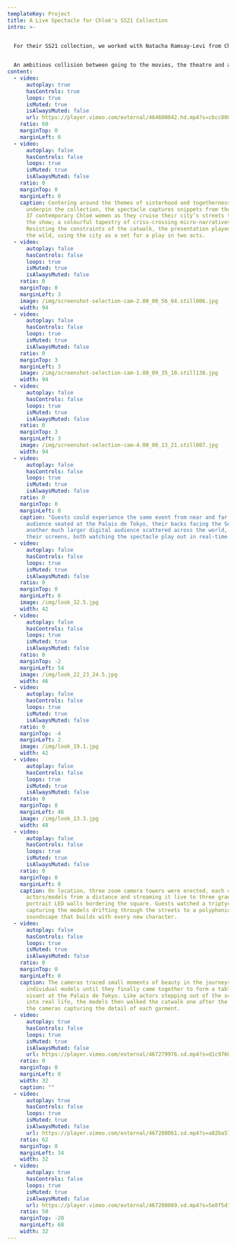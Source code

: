 ```yaml
---
templateKey: Project
title: A Live Spectacle for Chloé's SS21 Collection
intro: >-
  

  For their SS21 collection, we worked with Natacha Ramsay-Levi from Chloé to imagine and create a live spectacle spilling through the streets of Paris, its grand finale unfolding against the backdrop of the Palais de Tokyo.


  An ambitious collision between going to the movies, the theatre and a fashion show, we conceptualised, choreographed and executed the multilayered event from start to finish; from trailers and teasers to the live event, to livestream, to its digital afterlife.
content:
  - video:
      autoplay: true
      hasControls: true
      loops: true
      isMuted: true
      isAlwaysMuted: false
      url: https://player.vimeo.com/external/464600042.hd.mp4?s=cbcc8003cf744bacbe72c14f3d94dfb0c33e9685&profile_id=175
    ratio: 60
    marginTop: 0
    marginLeft: 0
  - video:
      autoplay: false
      hasControls: false
      loops: true
      isMuted: true
      isAlwaysMuted: false
    ratio: 0
    marginTop: 0
    marginLeft: 0
    caption: Centering around the themes of sisterhood and togetherness that
      underpin the collection, the spectacle captures snippets from the lives of
      37 contemporary Chloé women as they cruise their city’s streets to reach
      the show; a colourful tapestry of criss-crossing micro-narratives.
      Resisting the constraints of the catwalk, the presentation played out in
      the wild, using the city as a set for a play in two acts.
  - video:
      autoplay: false
      hasControls: false
      loops: true
      isMuted: true
      isAlwaysMuted: false
    ratio: 0
    marginTop: 0
    marginLeft: 3
    image: /img/screenshot-selection-cam-2.00_00_56_04.still006.jpg
    width: 94
  - video:
      autoplay: false
      hasControls: false
      loops: true
      isMuted: true
      isAlwaysMuted: false
    ratio: 0
    marginTop: 3
    marginLeft: 3
    image: /img/screenshot-selection-cam-1.00_09_35_10.still138.jpg
    width: 94
  - video:
      autoplay: false
      hasControls: false
      loops: true
      isMuted: true
      isAlwaysMuted: false
    ratio: 0
    marginTop: 3
    marginLeft: 3
    image: /img/screenshot-selection-cam-4.00_00_13_21.still007.jpg
    width: 94
  - video:
      autoplay: false
      hasControls: false
      loops: true
      isMuted: true
      isAlwaysMuted: false
    ratio: 0
    marginTop: 0
    marginLeft: 0
    caption: "Guests could experience the same event from near and far: a small
      audience seated at the Palais de Tokyo, their backs facing the Seine, and
      another much larger digital audience scattered across the world, facing
      their screens, both watching the spectacle play out in real-time."
  - video:
      autoplay: false
      hasControls: false
      loops: true
      isMuted: true
      isAlwaysMuted: false
    ratio: 0
    marginTop: 0
    marginLeft: 0
    image: /img/look_32.5.jpg
    width: 42
  - video:
      autoplay: false
      hasControls: false
      loops: true
      isMuted: true
      isAlwaysMuted: false
    ratio: 0
    marginTop: -2
    marginLeft: 54
    image: /img/look_22_23_24.5.jpg
    width: 46
  - video:
      autoplay: false
      hasControls: false
      loops: true
      isMuted: true
      isAlwaysMuted: false
    ratio: 0
    marginTop: -4
    marginLeft: 2
    image: /img/look_19.1.jpg
    width: 42
  - video:
      autoplay: false
      hasControls: false
      loops: true
      isMuted: true
      isAlwaysMuted: false
    ratio: 0
    marginTop: 8
    marginLeft: 46
    image: /img/look_13.3.jpg
    width: 48
  - video:
      autoplay: false
      hasControls: false
      loops: true
      isMuted: true
      isAlwaysMuted: false
    ratio: 0
    marginTop: 0
    marginLeft: 0
    caption: On location, three zoom camera towers were erected, each capturing the
      actors/models from a distance and streaming it live to three grand
      portrait LED walls bordering the square. Guests watched a triptych
      capturing the models drifting through the streets to a polyphonic
      soundscape that builds with every new character.
  - video:
      autoplay: false
      hasControls: false
      loops: true
      isMuted: true
      isAlwaysMuted: false
    ratio: 0
    marginTop: 0
    marginLeft: 0
    caption: The cameras traced small moments of beauty in the journeys of the
      individual models until they finally came together to form a tableaux
      vivant at the Palais de Tokyo. Like actors stepping out of the screen and
      into real life, the models then walked the catwalk one after the other,
      the cameras capturing the detail of each garment.
  - video:
      autoplay: true
      hasControls: false
      loops: true
      isMuted: true
      isAlwaysMuted: false
      url: https://player.vimeo.com/external/467279976.sd.mp4?s=d1c9760a1a6d2f965feca97fe8ce17a2dc161114&profile_id=165
    ratio: 0
    marginTop: 0
    marginLeft: 0
    width: 32
    caption: ""
  - video:
      autoplay: true
      hasControls: false
      loops: true
      isMuted: true
      isAlwaysMuted: false
      url: https://player.vimeo.com/external/467280061.sd.mp4?s=a82ba57df77ef93207a2226dbc434de955a53685&profile_id=165
    ratio: 62
    marginTop: 0
    marginLeft: 34
    width: 32
  - video:
      autoplay: true
      hasControls: false
      loops: true
      isMuted: true
      isAlwaysMuted: false
      url: https://player.vimeo.com/external/467280089.sd.mp4?s=5e8f5d121d8dbf610ccb676186040cd2fc1d3cf7&profile_id=165
    ratio: 50
    marginTop: -20
    marginLeft: 68
    width: 32
---
```

